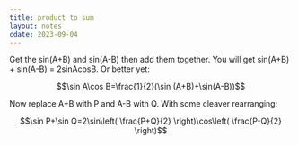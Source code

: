 ```yaml
---
title: product to sum
layout: notes
cdate: 2023-09-04
---
```


Get the sin(A+B) and sin(A-B) then add them together. You will get sin(A+B) + sin(A-B) = 2sinAcosB. Or better yet:

$$\sin A\cos B=\frac{1}{2}(\sin (A+B)+\sin(A-B))$$

Now replace A+B with P and A-B with Q. With some cleaver rearranging:

$$\sin P+\sin Q=2\sin\left( \frac{P+Q}{2} \right)\cos\left( \frac{P-Q}{2} \right)$$
